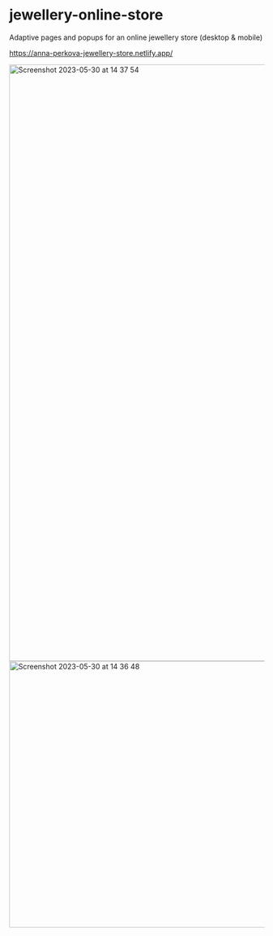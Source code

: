 # jewellery-online-store
Adaptive pages and popups for an online jewellery store (desktop &amp; mobile)

https://anna-perkova-jewellery-store.netlify.app/

<img width="1178" alt="Screenshot 2023-05-30 at 14 37 54" src="https://github.com/annaperkova/jewellery-online-store/assets/114907418/cbfda91c-7a0a-48a6-a52d-946a9bf2bfc6">
<img width="526" alt="Screenshot 2023-05-30 at 14 36 48" src="https://github.com/annaperkova/jewellery-online-store/assets/114907418/bdb04f89-a5a4-475b-bd63-e7e053127608">
